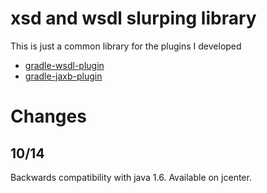 xsd and wsdl slurping library
=============================

This is just a common library for the plugins I developed

* [gradle-wsdl-plugin](https://github.com/jacobono/gradle-wsdl-plugin)
* [gradle-jaxb-plugin](https://github.com/jacobono/gradle-jaxb-plugin)

# Changes

## 10/14
Backwards compatibility with java 1.6.  Available on jcenter.
